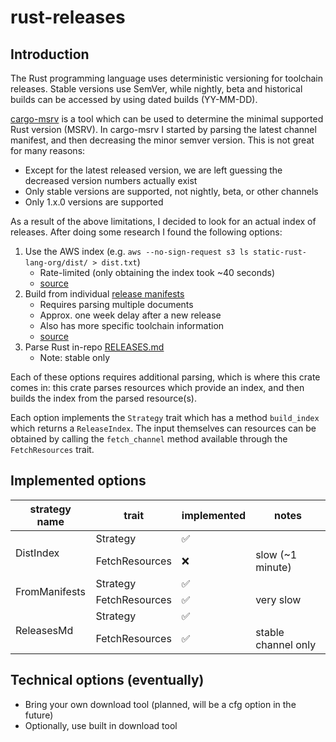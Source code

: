 # rust-releases


## Introduction

The Rust programming language uses deterministic versioning for toolchain releases. Stable versions use SemVer, 
while nightly, beta and historical builds can be accessed by using dated builds (YY-MM-DD).

[cargo-msrv](https://github.com/foresterre/cargo-msrv) is a tool which can be used to determine the minimal supported Rust version (MSRV).
In cargo-msrv I started by parsing the latest channel manifest, and then decreasing the minor semver version.
This is not great for many reasons:
  * Except for the latest released version, we are left guessing the decreased version numbers
actually exist
  * Only stable versions are supported, not nightly, beta, or other channels
  * Only 1.x.0 versions are supported

As a result of the above limitations, I decided to look for an actual index of releases. After doing some research I found
the following options:
    
  1) Use the AWS index (e.g. `aws --no-sign-request s3 ls static-rust-lang-org/dist/ > dist.txt`)
      * Rate-limited (only obtaining the index took ~40 seconds)
      * [source](https://github.com/rust-lang/rust/issues/56971#issuecomment-527199391)
  2) Build from individual [release manifests](https://static.rust-lang.org/manifests.txt)
      * Requires parsing multiple documents
      * Approx. one week delay after a new release
      * Also has more specific toolchain information 
      * [source](https://github.com/rust-lang/rust/issues/56971#issuecomment-532783994)
  3) Parse Rust in-repo [RELEASES.md](https://raw.githubusercontent.com/rust-lang/rust/master/RELEASES.md)
      * Note: stable only

Each of these options requires additional parsing, which is where this crate comes in: this crate parses
resources which provide an index, and then builds the index from the parsed resource(s).

Each option implements the `Strategy` trait which has a method `build_index` which returns a `ReleaseIndex`. 
The input themselves can resources can be obtained by calling the `fetch_channel` method available through the
`FetchResources` trait. 

## Implemented options

<table>
<thead>
  <tr>
    <th>strategy name</th>
    <th>trait</th>
    <th>implemented</th>
    <th>notes</th>
  </tr>
</thead>
<tbody>
  <tr>
    <td rowspan="2">DistIndex</td>
    <td>Strategy</td>
    <td>✅</td>
    <td></td>
  </tr>
  <tr>
    <td>FetchResources</td>
    <td>❌</td>
    <td>slow (~1 minute)</td>
  </tr>
  <tr>
    <td rowspan="2">FromManifests</td>
    <td>Strategy</td>
    <td>✅</td>
    <td></td>
  </tr>
  <tr>
    <td>FetchResources</td>
    <td>✅ </td>
    <td>very slow</td>
  </tr>
  <tr>
    <td rowspan="2">ReleasesMd</td>
    <td>Strategy</td>
    <td>✅</td>
    <td></td>
  </tr>
  <tr>
    <td>FetchResources</td>
    <td>✅</td>
    <td>stable channel only</td>
  </tr>
</tbody>
</table>

## Technical options (eventually)

* Bring your own download tool (planned, will be a cfg option in the future)
* Optionally, use built in download tool